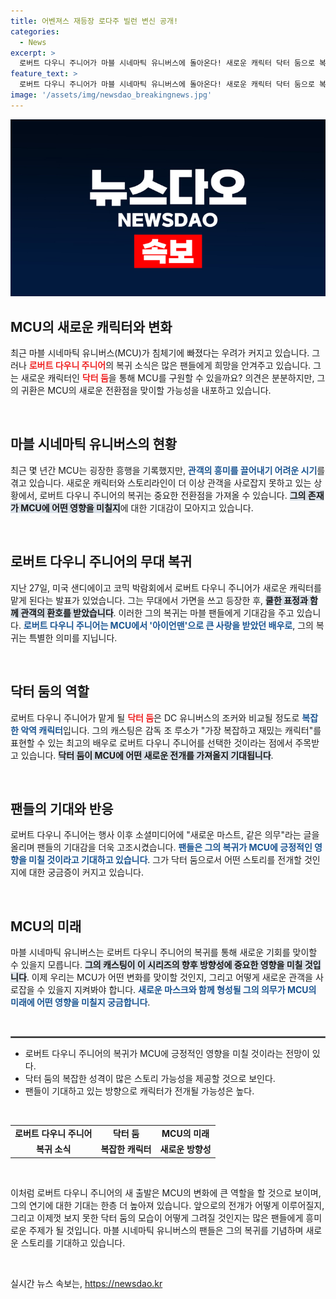 ```yaml
---
title: 어벤져스 재등장 로다주 빌런 변신 공개!
categories:
  - News
excerpt: >
  로버트 다우니 주니어가 마블 시네마틱 유니버스에 돌아온다! 새로운 캐릭터 닥터 둠으로 복귀하며 MCU의 구세주로서의 역할을 기대하게 만든다. 2026년을 기대하라!
feature_text: >
  로버트 다우니 주니어가 마블 시네마틱 유니버스에 돌아온다! 새로운 캐릭터 닥터 둠으로 복귀하며 MCU의 구세주로서의 역할을 기대하게 만든다. 2026년을 기대하라!
image: '/assets/img/newsdao_breakingnews.jpg'
---
```


<p><img src="/assets/img/newsdao_breakingnews.jpg" alt="ranknews 속보" /></p>

<h2 data-ke-size="size26">MCU의 새로운 캐릭터와 변화</h2>

<p data-ke-size="size16">최근 마블 시네마틱 유니버스(MCU)가 침체기에 빠졌다는 우려가 커지고 있습니다. 그러나 <b><span style="color: #ee2323;">로버트 다우니 주니어</span></b>의 복귀 소식은 많은 팬들에게 희망을 안겨주고 있습니다. 그는 새로운 캐릭터인 <b><span style="color: #ee2323;">닥터 둠</span></b>을 통해 MCU를 구원할 수 있을까요? 의견은 분분하지만, 그의 귀환은 MCU의 새로운 전환점을 맞이할 가능성을 내포하고 있습니다.</p>

<p data-ke-size="size16">&nbsp;</p>

<h2 data-ke-size="size26">마블 시네마틱 유니버스의 현황</h2>

<p data-ke-size="size16">최근 몇 년간 MCU는 굉장한 흥행을 기록했지만, <b><span style="color: #1a5490;">관객의 흥미를 끌어내기 어려운 시기</span></b>를 겪고 있습니다. 새로운 캐릭터와 스토리라인이 더 이상 관객을 사로잡지 못하고 있는 상황에서, 로버트 다우니 주니어의 복귀는 중요한 전환점을 가져올 수 있습니다. <b><span style="background-color: #21538527;">그의 존재가 MCU에 어떤 영향을 미칠지</span></b>에 대한 기대감이 모아지고 있습니다.</p>

<p data-ke-size="size16">&nbsp;</p>

<h2 data-ke-size="size26">로버트 다우니 주니어의 무대 복귀</h2>

<p data-ke-size="size16">지난 27일, 미국 샌디에이고 코믹 박람회에서 로버트 다우니 주니어가 새로운 캐릭터를 맡게 된다는 발표가 있었습니다. 그는 무대에서 가면을 쓰고 등장한 후, <b><span style="background-color: #21538527;">쿨한 표정과 함께 관객의 환호를 받았습니다</span></b>. 이러한 그의 복귀는 마블 팬들에게 기대감을 주고 있습니다. <b><span style="color: #1a5490;">로버트 다우니 주니어는 MCU에서 '아이언맨'으로 큰 사랑을 받았던 배우로</span></b>, 그의 복귀는 특별한 의미를 지닙니다.</p>

<p data-ke-size="size16">&nbsp;</p>

<h2 data-ke-size="size26">닥터 둠의 역할</h2>

<p data-ke-size="size16">로버트 다우니 주니어가 맡게 될 <b><span style="color: #ee2323;">닥터 둠</span></b>은 DC 유니버스의 조커와 비교될 정도로 <b><span style="color: #1a5490;">복잡한 악역 캐릭터</span></b>입니다. 그의 캐스팅은 감독 조 루소가 "가장 복잡하고 재밌는 캐릭터"를 표현할 수 있는 최고의 배우로 로버트 다우니 주니어를 선택한 것이라는 점에서 주목받고 있습니다. <b><span style="background-color: #21538527;">닥터 둠이 MCU에 어떤 새로운 전개를 가져올지 기대됩니다</span></b>.</p>

<p data-ke-size="size16">&nbsp;</p>

<h2 data-ke-size="size26">팬들의 기대와 반응</h2>

<p data-ke-size="size16">로버트 다우니 주니어는 행사 이후 소셜미디어에 "새로운 마스트, 같은 의무"라는 글을 올리며 팬들의 기대감을 더욱 고조시켰습니다. <b><span style="color: #1a5490;">팬들은 그의 복귀가 MCU에 긍정적인 영향을 미칠 것이라고 기대하고 있습니다</span></b>. 그가 닥터 둠으로서 어떤 스토리를 전개할 것인지에 대한 궁금증이 커지고 있습니다.</p>

<p data-ke-size="size16">&nbsp;</p>

<h2 data-ke-size="size26">MCU의 미래</h2>

<p data-ke-size="size16">마블 시네마틱 유니버스는 로버트 다우니 주니어의 복귀를 통해 새로운 기회를 맞이할 수 있을지 모릅니다. <b><span style="background-color: #21538527;">그의 캐스팅이 이 시리즈의 향후 방향성에 중요한 영향을 미칠 것입니다</span></b>. 이제 우리는 MCU가 어떤 변화를 맞이할 것인지, 그리고 어떻게 새로운 관객을 사로잡을 수 있을지 지켜봐야 합니다. <b><span style="color: #1a5490;">새로운 마스크와 함께 형성될 그의 의무가 MCU의 미래에 어떤 영향을 미칠지 궁금합니다</span></b>.</p>

<p data-ke-size="size16">&nbsp;</p>

<hr style="border: 1px solid #696969;"/>

<ul>
    <li>로버트 다우니 주니어의 복귀가 MCU에 긍정적인 영향을 미칠 것이라는 전망이 있다.</li>
    <li>닥터 둠의 복잡한 성격이 많은 스토리 가능성을 제공할 것으로 보인다.</li>
    <li>팬들이 기대하고 있는 방향으로 캐릭터가 전개될 가능성은 높다.</li>
</ul>

<p data-ke-size="size16">&nbsp;</p>

<table>
    <tr>
        <td style="text-align: center; height: 17px;"><b>로버트 다우니 주니어</b></td>
        <td style="text-align: center; height: 17px;"><b>닥터 둠</b></td>
        <td style="text-align: center; height: 17px;"><b>MCU의 미래</b></td>
    </tr>
    <tr>
        <td style="text-align: center; height: 17px;"><b>복귀 소식</b></td>
        <td style="text-align: center; height: 17px;"><b>복잡한 캐릭터</b></td>
        <td style="text-align: center; height: 17px;"><b>새로운 방향성</b></td>
    </tr>
</table>

<p data-ke-size="size16">&nbsp;</p>

<p data-ke-size="size16">이처럼 로버트 다우니 주니어의 새 출발은 MCU의 변화에 큰 역할을 할 것으로 보이며, 그의 연기에 대한 기대는 한층 더 높아져 있습니다. 앞으로의 전개가 어떻게 이루어질지, 그리고 이제껏 보지 못한 닥터 둠의 모습이 어떻게 그려질 것인지는 많은 팬들에게 흥미로운 주제가 될 것입니다. 마블 시네마틱 유니버스의 팬들은 그의 복귀를 기념하며 새로운 스토리를 기대하고 있습니다.</p>

<p data-ke-size="size16">&nbsp;</p>
실시간 뉴스 속보는, <a href="https://newsdao.kr" rel="dofollow">https://newsdao.kr</a>


